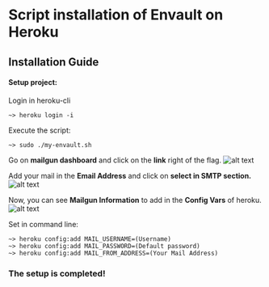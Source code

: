 # Script installation of Envault    on Heroku

## Installation Guide
#### Setup project:
Login in heroku-cli
<pre><code>~> heroku login -i
</code></pre>

Execute the script:
<pre><code>~> sudo ./my-envault.sh
</code></pre>

Go on **mailgun dashboard** and click on the **link** right of the flag.
<img
src="https://cdn.discordapp.com/attachments/664086664007909376/941414647775510568/Screenshot_from_2022-02-10_22-35-30.png" alt="alt text" title="image Title" />

Add your mail in the **Email Address** and click on **select in SMTP section.**
<img
src="https://cdn.discordapp.com/attachments/664086664007909376/941414648345939978/Screenshot_from_2022-02-10_22-35-40.png" alt="alt text" title="image Title" />

Now, you can see **Mailgun Information** to add in the **Config Vars** of heroku.
<img
src="https://cdn.discordapp.com/attachments/664086664007909376/941414649096712233/Screenshot_from_2022-02-10_22-36-27.png" alt="alt text" title="image Title" />

Set in command line:
<pre><code>~> heroku config:add MAIL_USERNAME=(Username)
~> heroku config:add MAIL_PASSWORD=(Default password)
~> heroku config:add MAIL_FROM_ADDRESS=(Your Mail Address)
</code></pre>

### The setup is completed!